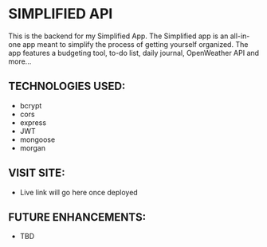# SIMPLIFIED API

This is the backend for my Simplified App. The Simplified app is an all-in-one app meant to simplify the process of getting yourself organized. The app features a budgeting tool, to-do list, daily journal, OpenWeather API and more...

## TECHNOLOGIES USED:

- bcrypt
- cors
- express
- JWT
- mongoose
- morgan

## VISIT SITE:

- Live link will go here once deployed 

## FUTURE ENHANCEMENTS:

- TBD